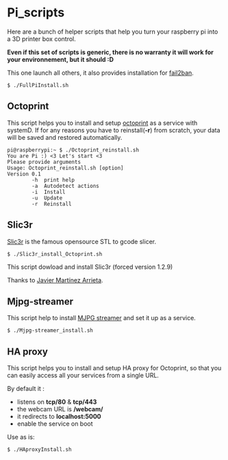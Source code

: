 # Pi_scripts

Here are a bunch of helper scripts that help you turn your raspberry pi into a 3D printer box control.

__Even if this set of scripts is generic, there is no warranty it will work for your environnement, but it should :D__

This one launch all others, it also provides installation for [fail2ban](https://www.fail2ban.org/).

	$ ./FullPiInstall.sh

## Octoprint

This script helps you to install and setup [octoprint](https://octopi.octoprint.org/) as a service with systemD.
If for any reasons you have to reinstall(**-r**) from scratch, your data will be saved and restored automatically.
 
	pi@raspberrypi:~ $ ./Octoprint_reinstall.sh
	You are Pi :) <3 Let's start <3
	Please provide arguments
	Usage: Octoprint_reinstall.sh [option]
	Version 0.1 
	 		-h	print help
	 		-a	Autodetect actions
	 		-i	Install
	 		-u	Update
	 		-r	Reinstall

##  Slic3r

[Slic3r](http://slic3r.org/) is the famous opensource STL to gcode slicer.

	$ ./Slic3r_install_Octoprint.sh

This script dowload and install Slic3r (forced version 1.2.9)

Thanks to [Javier Martínez Arrieta](https://github.com/Javierma).

## Mjpg-streamer

This script help to install [MJPG streamer](https://github.com/jacksonliam/mjpg-streamer) and set it up as a service.

	$ ./Mjpg-streamer_install.sh

## HA proxy

This script helps you to install and setup HA proxy for Octoprint, so that you can easily access all your services from a single URL.

By default it :

* listens on **tcp/80** & **tcp/443**
* the webcam URL is **/webcam/**
* it redirects to **localhost:5000**
* enable the service on boot

Use as is:

	$ ./HAproxyInstall.sh

